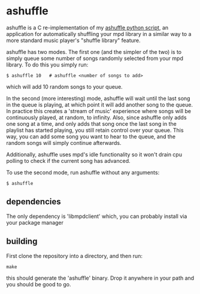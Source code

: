 ashuffle
========

ashuffle is a C re-implementation of my [ashuffle python script][1],
an application for automatically shuffling your mpd library in a similar
way to a more standard music player's "shuffle library" feature.

ashuffle has two modes. The first one (and the simpler of the two) is
to simply queue some number of songs randomly selected from your mpd
library. To do this you simply run:

    $ ashuffle 10   # ashuffle <number of songs to add>

which will add 10 random songs to your queue.

In the second (more interesting) mode, ashuffle will wait
until the last song in the queue is playing, at which point it will
add another song to the queue. In practice this creates a 'stream of music'
experience where songs will be continuously played, at random, to infinity.
Also, since ashuffle only adds one song at a time, and only adds that song 
once the last song in the playlist has started playing, you still retain
control over your queue. This way, you can add some song you want to hear
to the queue, and the random songs will simply continue afterwards.

Additionally, ashuffle uses mpd's idle functionality so it won't
drain cpu polling to check if the current song has advanced.

To use the second mode, run ashuffle without any arguments:

    $ ashuffle

## dependencies  

The only dependency is 'libmpdclient' which, you can probably
install via your package manager 

## building

First clone the repository into a directory, and then run:

    make

this should generate the 'ashuffle' binary. Drop it anywhere in your
path and you should be good to go.

  [1]: https://github.com/Joshkunz/binfiles/blob/master/ashuffle
